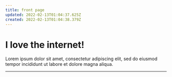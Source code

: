 ```yaml
---
title: front page
updated: 2022-02-13T01:04:37.625Z
created: 2022-02-13T01:04:38.379Z
---
```


# I love the internet!

Lorem ipsum dolor sit amet, consectetur adipiscing elit, sed do eiusmod tempor incididunt ut labore et dolore magna aliqua.

<hr />
